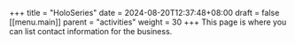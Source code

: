 +++
title = "HoloSeries"
date = 2024-08-20T12:37:48+08:00
draft = false
[[menu.main]]
parent = "activities"
weight = 30
+++
This page is where you can list contact information for the business.